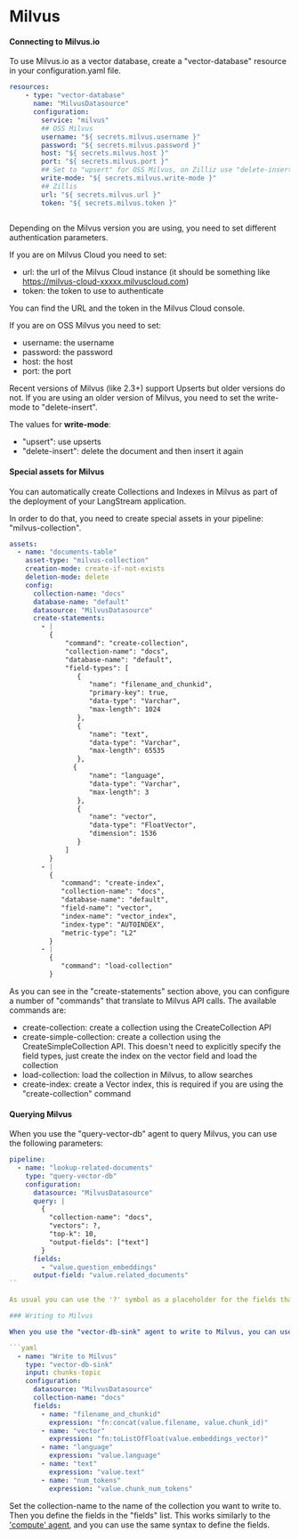# Milvus

#### Connecting to Milvus.io

To use Milvus.io as a vector database, create a "vector-database" resource in your configuration.yaml file.

```yaml
resources:
    - type: "vector-database"
      name: "MilvusDatasource"
      configuration:
        service: "milvus"
        ## OSS Milvus
        username: "${ secrets.milvus.username }"
        password: "${ secrets.milvus.password }"
        host: "${ secrets.milvus.host }"
        port: "${ secrets.milvus.port }"
        ## Set to "upsert" for OSS Milvus, on Zilliz use "delete-insert"
        write-mode: "${ secrets.milvus.write-mode }"
        ## Zillis
        url: "${ secrets.milvus.url }"
        token: "${ secrets.milvus.token }"
      
```

Depending on the Milvus version you are using, you need to set different authentication parameters.

If you are on Milvus Cloud you need to set:

* url: the url of the Milvus Cloud instance (it should be something like https://milvus-cloud-xxxxx.milvuscloud.com)
* token: the token to use to authenticate

You can find the URL and the token in the Milvus Cloud console.

If you are on OSS Milvus you need to set:

* username: the username
* password: the password
* host: the host
* port: the port

Recent versions of Milvus (like 2.3+) support Upserts but older versions do not. If you are using an older version of Milvus, you need to set the write-mode to "delete-insert".

The values for **write-mode**:

* "upsert": use upserts
* "delete-insert": delete the document and then insert it again

#### Special assets for Milvus

You can automatically create Collections and Indexes in Milvus as part of the deployment of your LangStream application.

In order to do that, you need to create special assets in your pipeline: "milvus-collection".

```yaml
assets:
  - name: "documents-table"
    asset-type: "milvus-collection"
    creation-mode: create-if-not-exists
    deletion-mode: delete
    config:
      collection-name: "docs"
      database-name: "default"
      datasource: "MilvusDatasource"
      create-statements:
        - |
          {
              "command": "create-collection",
              "collection-name": "docs",
              "database-name": "default",
              "field-types": [
                 {
                    "name": "filename_and_chunkid",
                    "primary-key": true,
                    "data-type": "Varchar",
                    "max-length": 1024
                 },                
                 {
                    "name": "text",
                    "data-type": "Varchar",
                    "max-length": 65535
                 },
                {
                    "name": "language",
                    "data-type": "Varchar",
                    "max-length": 3
                 },
                 {
                    "name": "vector",
                    "data-type": "FloatVector",
                    "dimension": 1536
                 }
              ]
          }
        - |
          {
             "command": "create-index",
             "collection-name": "docs",
             "database-name": "default",
             "field-name": "vector",
             "index-name": "vector_index",
             "index-type": "AUTOINDEX",
             "metric-type": "L2"
          }
        - |
          {
             "command": "load-collection"
          }
```

As you can see in the "create-statements" section above, you can configure a number of "commands" that translate to Milvus API calls. The available commands are:

* create-collection: create a collection using the CreateCollection API
* create-simple-collection: create a collection using the CreateSimpleCollection API. This doesn't need to explicitly specify the field types, just create the index on the vector field and load the collection
* load-collection: load the collection in Milvus, to allow searches
* create-index: create a Vector index, this is required if you are using the "create-collection" command

#### Querying Milvus

When you use the "query-vector-db" agent to query Milvus, you can use the following parameters:

````yaml
pipeline:
  - name: "lookup-related-documents"
    type: "query-vector-db"
    configuration:
      datasource: "MilvusDatasource"
      query: |
        {
          "collection-name": "docs",
          "vectors": ?,
          "top-k": 10,
          "output-fields": ["text"]
        }
      fields:
        - "value.question_embeddings"
      output-field: "value.related_documents"
``

As usual you can use the '?' symbol as a placeholder for the fields that you specify in the "fields" section.

### Writing to Milvus

When you use the "vector-db-sink" agent to write to Milvus, you can use the following parameters:

```yaml
  - name: "Write to Milvus"
    type: "vector-db-sink"
    input: chunks-topic
    configuration:
      datasource: "MilvusDatasource"
      collection-name: "docs"
      fields:
        - name: "filename_and_chunkid"
          expression: "fn:concat(value.filename, value.chunk_id)"
        - name: "vector"
          expression: "fn:toListOfFloat(value.embeddings_vector)"
        - name: "language"
          expression: "value.language"
        - name: "text"
          expression: "value.text"
        - name: "num_tokens"
          expression: "value.chunk_num_tokens"
````

Set the collection-name to the name of the collection you want to write to. Then you define the fields in the "fields" list. This works similarly to the ['compute' agent](../../pipeline-agents/data-transform/compute.md), and you can use the same syntax to define the fields.
